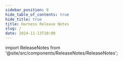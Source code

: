 ```yaml
---
sidebar_position: 0
hide_table_of_contents: true
hide_title: true
title: Harness Release Notes
slug: /
date: 2024-11-13T10:00
---
```




<!-- Custom component -->

import ReleaseNotes from '@site/src/components/ReleaseNotes/ReleaseNotes';

<ReleaseNotes />